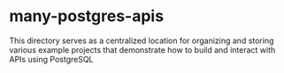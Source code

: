 # many-postgres-apis
This directory serves as a centralized location for organizing and storing various example projects that demonstrate how to build and interact with APIs using PostgreSQL

